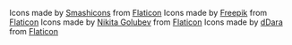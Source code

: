 Icons made by [Smashicons](https://smashicons.com/) from [Flaticon](www.flaticon.com)
Icons made by [Freepik](https://freepik.com/) from [Flaticon](www.flaticon.com)
Icons made by [Nikita Golubev]() from [Flaticon](www.flaticon.com)
Icons made by [dDara]() from [Flaticon](www.flaticon.com)
